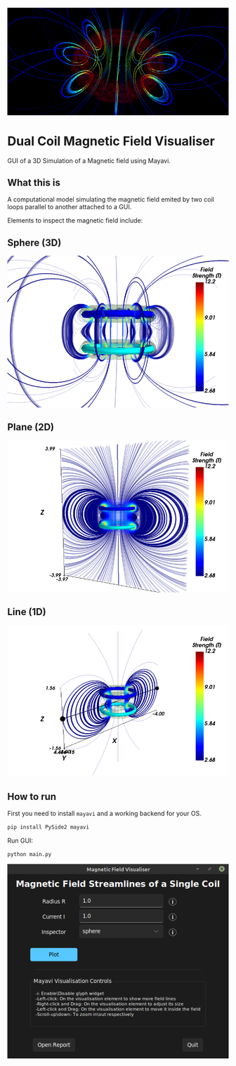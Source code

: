 ![symbol_nav](./doc/1.png)

# Dual Coil Magnetic Field Visualiser

GUI of a 3D Simulation of a Magnetic field using Mayavi.

## What this is

A computational model simulating the magnetic field emited by two coil
loops parallel to another attached to a GUI.

Elements to inspect the magnetic field include:

## Sphere (3D)

![symbol_nav](./doc/sphere_glyph.png)

## Plane (2D)

![symbol_nav](./doc/plane_glyph.png)

## Line (1D)

![symbol_nav](./doc/line_glyph.png)

## How to run

First you need to install `mayavi` and a working backend for your OS.

```bash
pip install PySide2 mayavi
```

Run GUI:

```bash
python main.py
```
![assets](./doc/gui.png)